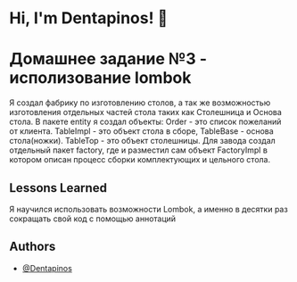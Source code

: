 
# Hi, I'm Dentapinos! 👋


# Домашнее задание №3 - исполизование lombok

Я создал фабрику по изготовлению столов, а так же возможностью изготовления отдельных частей стола таких как Столешница и Основа стола.
В пакете entity я создал объекты: Order - это список пожеланий от клиента. TableImpl - это объект стола в сборе, TableBase - основа стола(ножки). TableTop - это объект столешницы.
Для завода создал отдельный пакет factory, где и разместил сам объект FactoryImpl в котором описан процесс сборки комплектующих и цельного стола.



## Lessons Learned
Я научился использовать возможности Lombok, а именно в десятки раз сокращать свой код с помощью аннотаций 

## Authors

- [@Dentapinos](https://github.com/Dentapinos)

